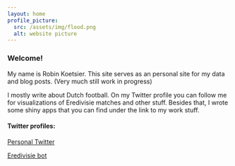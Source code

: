 ```yaml
---
layout: home 
profile_picture:
  src: /assets/img/flood.png
  alt: website picture
---
```




### Welcome! 
 

My name is Robin Koetsier. This site serves as an personal site for my data and blog posts. (Very much still work in progress)
   
 <p> 
I mostly write about Dutch football.
On my Twitter profile you can follow me for visualizations of Eredivisie matches and other stuff. 
Besides that, I wrote some shiny apps that you can find under the link to my work stuff.
 

</p>

#### Twitter profiles:

<a href="https://www.twitter.com/RobinWilhelmus">Personal Twitter</a> 

<a href="https://www.twitter.com/EredivisiePlots">Eredivisie bot</a> 
